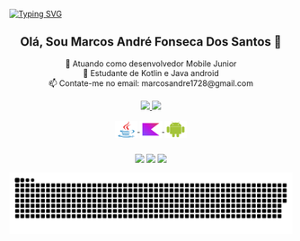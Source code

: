 [![Typing SVG](https://readme-typing-svg.herokuapp.com/?color=FFEC00&size=35&center=true&vCenter=true&width=1200&lines=Hi+there!+Welcome+to+my+Github+profile.;I+am+Marcos+André.+and+I'm+a+passionate+Android+developer.;How+about+we+talk+about+opportunities?;Let's+go+:%29)](https://git.io/typing-svg)&nbsp;

<div align="center">
  <h2>Olá, Sou Marcos André Fonseca Dos Santos 👋</h2>
    <a>🔭 Atuando como desenvolvedor Mobile Junior</a><br>
    <a>🌱 Estudante de Kotlin e Java android</a><br>
    <a>📫 Contate-me no email: marcosandre1728@gmail.com</a><br>
</div>

<br>
<div align="center">
  <a href="https://github.com/wrksystem">
  <img height="200em" src="https://github-readme-stats.vercel.app/api?username=marcosandre28&show_icons=true&theme=highcontrast&include_all_commits=true&count_private=true"/>
  <img height="200em" src="https://github-readme-stats.vercel.app/api/top-langs/?username=marcosandre28&layout=compact&langs_count=15&theme=highcontrast"/>
</div>

<div style="display: inline_block" align="center"><br>
  <img align="center" alt="Rafa-Java" height="30" width="40" src="https://raw.githubusercontent.com/devicons/devicon/master/icons/java/java-original.svg">
  <img align="center" alt="Rafa-kotlin" height="30" width="40" src="https://raw.githubusercontent.com/devicons/devicon/master/icons/kotlin/kotlin-original.svg">
  <img align="center" alt="Rafa-android" height="30" width="40" src="https://raw.githubusercontent.com/devicons/devicon/master/icons/android/android-original.svg">  
</div>
  
  ##
  
  <div align="center"> 
  <a href="https://instagram.com/marcos_andre28" target="_blank"><img src="https://img.shields.io/badge/-Instagram-%23E4405F?style=for-the-badge&logo=instagram&logoColor=white"      target="_blank"></a>
  <a href = "mailto:marcosandre1728@gmail.com"><img src="https://img.shields.io/badge/-Gmail-%23333?style=for-the-badge&logo=gmail&logoColor=white" target="_blank"></a>
  <a href="https://www.linkedin.com/in/marcos-andre-88610614a/" target="_blank"><img src="https://img.shields.io/badge/-LinkedIn-%230077B5?style=for-the-badge&logo=linkedin&logoColor=white" target="_blank"></a> 
 
  ![Snake animation](https://github.com/MarcosAndre28/MarcosAndre28/blob/output/github-contribution-grid-snake.svg)
 
</div>

